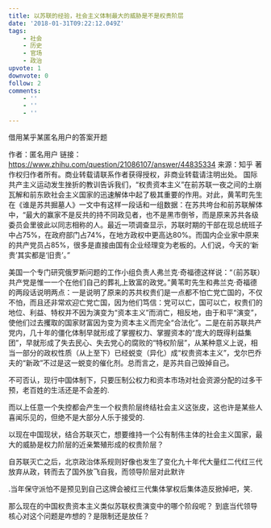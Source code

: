 ```yaml
---
title: 以苏联的经验，社会主义体制最大的威胁是不是权贵阶层
date: '2018-01-31T09:22:12.049Z'
tags:
    - 社会
    - 历史
    - 官场
    - 政治
upvote: 1
downvote: 0
follow: 2
comments:
    - ''
    - ''
    - ''
---
```


借用某乎某匿名用户的答案开题

作者：匿名用户 链接：https://www.zhihu.com/question/21086107/answer/44835334 来源：知乎 著作权归作者所有。商业转载请联系作者获得授权，非商业转载请注明出处。 国际共产主义运动发生挫折的教训告诉我们，“权贵资本主义”在前苏联一夜之间的土崩瓦解和前东欧社会主义国家的迅速解体中起了极其重要的作用。对此，黄苇町先生在《谁是苏共掘墓人》一文中有这样一段话和一组数据：在苏共垮台和前苏联解体中，“最大的赢家不是反共的持不同政见者，也不是黑市倒爷，而是原来苏共各级委员会里彼此以同志相称的人。最近一项调查显示，苏联时期的干部在现总统班子中占75%，在政府部门占74%，在地方政权中更高达80%。而国内企业家中原来的共产党员占85%，很多是直接由国有企业经理变为老板的。人们说，今天的‘新贵’其实都是‘旧贵’。”

  

  

美国一个专门研究俄罗斯问题的工作小组负责人弗兰克·奇福德这样说：“（前苏联）共产党是惟一一个在他们自己的葬礼上致富的政党。”黄苇町先生和弗兰克·奇福德的两段话说明两点：一是说明了原来的苏共权贵们是一点都不怕亡党亡国的，不仅不怕，而且还非常欢迎亡党亡国，因为他们笃信：党可以亡，国可以亡，权贵们的地位、利益、特权并不因为演变为“资本主义”而消亡，相反地，由于和平“演变”，使他们过去攫取的国家财富因为变为资本主义而完全“合法化”。二是在前苏联共产党内，几十年的僵化体制早就形成了掌握权力、掌握资本的“庞大的既得利益集团”，早就形成了失去民心、失去党心的腐败的“特权阶层”，从某种意义上说，相当一部分的政权性质（从上至下）已经蜕变（异化）成“权贵资本主义”，戈尔巴乔夫的“新政”不过是这一蜕变的催化剂。总而言之，是苏共自己毁掉自己。

  

不可否认，现行中国体制下，只要压制公权力和资本市场对社会资源分配的过多干预，老百姓的生活还是不会差的.

而以上任意一个失控都会产生一个权贵阶层终结社会主义这张皮，这也许是某些人喜闻乐见的，但绝不是大部分人乐于接受的.

  

以现在中国现状，结合苏联灭亡，想要维持一个公有制伟主体的社会主义国家，最大的威胁是权力阶层的近亲繁殖形成的权贵阶层？

自苏联灭亡之后，北京政治体系规则好像也发生了变化九十年代大量红二代红三代放弃从政，转而去了国外放飞自我，而领导阶层对此默许

  

  

.当年保守派怕不是预见到自己这牌会被红三代集体掌权后集体造反掀掉吧，笑.  

那么现在的中国权贵资本主义类似苏联权贵演变中的哪个阶段呢？ 到底当代领导核心对这个问题是咋想的？是限制还是放任？
